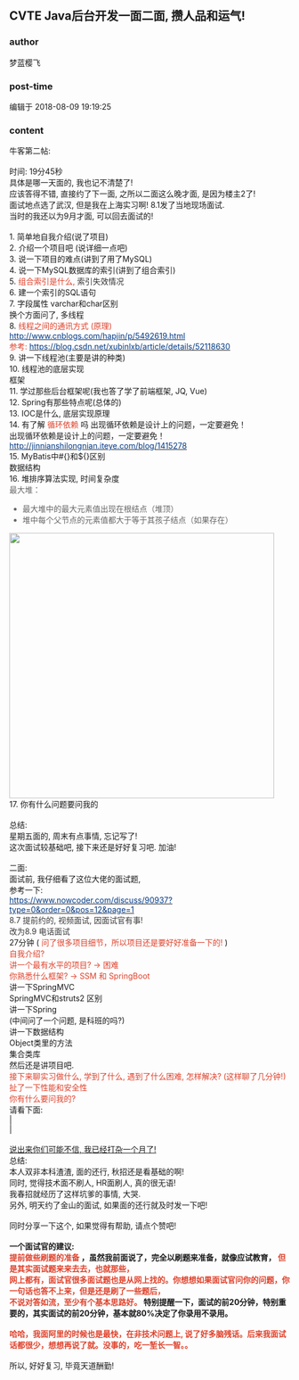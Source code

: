 ## CVTE Java后台开发一面二面, 攒人品和运气!
### author 
梦蓝樱飞
### post-time 

编辑于  2018-08-09 19:19:25
### content 
<div class="post-topic-des nc-post-content">
 <div>
  牛客第二帖:
 </div>
 <div>
  <br/>
 </div>
 <div>
  时间: 19分45秒
 </div>
 <div>
  具体是哪一天面的, 我也记不清楚了!
 </div>
 <div>
  应该答得不错, 直接约了下一面, 之所以二面这么晚才面, 是因为楼主2了!
 </div>
 <div>
  面试地点选了武汉, 但是我在上海实习啊! 8.1发了当地现场面试.
 </div>
 <div>
  当时的我还以为9月才面, 可以回去面试的!
 </div>
 <div>
  <br/>
 </div>
 <div>
  1. 简单地自我介绍(说了项目)
 </div>
 <div>
  2. 介绍一个项目吧 (说详细一点吧)
 </div>
 <div>
  3. 说一下项目的难点(讲到了用了MySQL)
 </div>
 <div>
  4. 说一下MySQL数据库的索引(讲到了组合索引)
 </div>
 <div>
  5.
  <span style="color: rgb(223,64,42);">
   组合索引是什么,
  </span>
  <span style="color: rgb(51,51,51);">
   索引失效情况
  </span>
 </div>
 <div>
  6. 建一个索引的SQL语句
 </div>
 <div>
  7. 字段属性 varchar和char区别
 </div>
 <div>
  换个方面问了, 多线程
 </div>
 <div>
  8.
  <span style="color: rgb(223,64,42);">
   线程之间的通讯方式 (原理)
  </span>
 </div>
 <div>
  <a href="http://www.cnblogs.com/hapjin/p/5492619.html">
   <span style="color: rgb(0,56,132);">
    http://www.cnblogs.com/hapjin/p/5492619.html
   </span>
  </a>
 </div>
 <div>
  <span style="color: rgb(223,64,42);">
   参考:
  </span>
  <a href="https://blog.csdn.net/xubinlxb/article/details/52118630">
   <span style="color: rgb(0,56,132);">
    https://blog.csdn.net/xubinlxb/article/details/52118630
   </span>
  </a>
 </div>
 <div>
  9. 讲一下线程池(主要是讲的种类)
 </div>
 <div>
  10. 线程池的底层实现
 </div>
 <div>
  框架
 </div>
 <div>
  11. 学过那些后台框架呢(我也答了学了前端框架, JQ, Vue)
 </div>
 <div>
  12. Spring有那些特点呢(总体的)
 </div>
 <div>
  13. IOC是什么, 底层实现原理
 </div>
 <div>
  14. 有了解
  <span style="color: rgb(223,64,42);">
   循环依赖
  </span>
  吗
  <span>
   出现循环依赖是设计上的问题，一定要避免！
  </span>
 </div>
 <div>
  <span>
   出现循环依赖是设计上的问题，一定要避免！
  </span>
 </div>
 <div>
  <a href="http://jinnianshilongnian.iteye.com/blog/1415278">
   <span style="color: rgb(0,56,132);">
    http://jinnianshilongnian.iteye.com/blog/1415278
   </span>
  </a>
 </div>
 <div>
  15. MyBatis中#{}和${}区别
 </div>
 <div>
  数据结构
 </div>
 <div>
  16. 堆排序算法实现, 时间复杂度
 </div>
 <div>
  <span style="color: rgb(102,102,102);">
   最大堆：
  </span>
 </div>
 <ul>
  <li style="text-align: left;color: rgb(102,102,102);">
   <span>
    最大堆中的最大元素值出现在根结点（堆顶）
   </span>
  </li>
  <li style="text-align: left;color: rgb(102,102,102);">
   <span>
    堆中每个父节点的元素值都大于等于其孩子结点（如果存在）
   </span>
  </li>
 </ul>
 <div>
  <img alt="" src="http://note.youdao.com/yws/res/1917/WEBRESOURCE46f5c10e3ec26c7dec3ac76581e973ae" style="width: 476.0px;"/>
 </div>
 <div>
  17. 你有什么问题要问我的
 </div>
 <div>
  <br/>
 </div>
 <div>
  总结:
 </div>
 <div>
  星期五面的, 周末有点事情, 忘记写了!
 </div>
 <div>
  这次面试较基础吧, 接下来还是好好复习吧. 加油!
 </div>
 <div>
  <br/>
 </div>
 <div>
  二面:
 </div>
 <div>
  面试前, 我仔细看了这位大佬的面试题,
 </div>
 <div>
  参考一下:
 </div>
 <div>
  <a href="https://www.nowcoder.com/discuss/90937?type=0&amp;order=0&amp;pos=12&amp;page=1">
   <span style="color: rgb(0,56,132);">
    https://www.nowcoder.com/discuss/90937?type=0&amp;order=0&amp;pos=12&amp;page=1
   </span>
  </a>
 </div>
 <div>
  <span style="color: rgb(57,57,57);">
   8.7 提前约的, 视频面试, 因面试官有事!
  </span>
 </div>
 <div>
  <span style="color: rgb(57,57,57);">
   改为8.9 电话面试
  </span>
 </div>
 <div>
  27分钟 (
  <span style="color: rgb(223,64,42);">
   问了很多项目细节，所以项目还是要好好准备一下的!
  </span>
  )
 </div>
 <div>
  <span style="color: rgb(223,64,42);">
   自我介绍?
  </span>
 </div>
 <div>
  <span style="color: rgb(223,64,42);">
   讲一个最有水平的项目? -&gt; 困难
  </span>
 </div>
 <div>
  <span style="color: rgb(223,64,42);">
   你熟悉什么框架?  -&gt; SSM 和 SpringBoot
  </span>
 </div>
 <div>
  讲一下SpringMVC
 </div>
 <div>
  SpringMVC和struts2 区别
 </div>
 <div>
  讲一下Spring
 </div>
 <div>
  (中间问了一个问题, 是科班的吗?)
 </div>
 <div>
  讲一下数据结构
 </div>
 <div>
  Object类里的方法
 </div>
 <div>
  集合类库
 </div>
 <div>
  然后还是讲项目吧.
 </div>
 <div>
  <span style="color: rgb(223,64,42);">
   接下来聊实习做什么, 学到了什么, 遇到了什么困难, 怎样解决? (这样聊了几分钟!)
  </span>
 </div>
 <div>
  <span style="color: rgb(223,64,42);">
   扯了一下性能和安全性
  </span>
 </div>
 <div>
  <span style="color: rgb(223,64,42);">
   你有什么要问我的?
  </span>
 </div>
 <div>
  请看下面:
 </div>
 <div>
  |
 </div>
 <div>
  |
 </div>
 <div>
  <br/>
 </div>
 <div>
  <a href="https://www.nowcoder.com/discuss/91800?toCommentId=1563830">
   <span>
    说出来你们可能不信, 我已经打杂一个月了!
   </span>
  </a>
 </div>
 <div>
  总结:
 </div>
 <div>
  本人双非本科渣渣, 面的还行, 秋招还是看基础的啊!
 </div>
 <div>
  同时, 觉得技术面不刷人, HR面刷人, 真的很无语!
 </div>
 <div>
  我春招就经历了这样坑爹的事情, 大哭.
 </div>
 <div>
  另外, 明天约了金山的面试, 如果面的还行就及时发一下吧!
 </div>
 <div>
  <br/>
 </div>
 <div>
  同时分享一下这个, 如果觉得有帮助, 请点个赞吧!
 </div>
 <div>
  <br/>
 </div>
 <div>
  <span style="font-weight: bold;">
   一个面试官的建议:
  </span>
 </div>
 <div>
  <span style="color: rgb(223,64,42);font-weight: bold;">
   提前做些刷题的准备
  </span>
  <span style="font-weight: bold;">
   ，虽然我前面说了，完全以刷题来准备，就像应试教育，
  </span>
  <span style="color: rgb(223,64,42);font-weight: bold;">
   但是其实面试题来来去去，也就那些，
  </span>
 </div>
 <div>
  <span style="color: rgb(223,64,42);font-weight: bold;">
   网上都有，面试官很多面试题也是从网上找的。你想想如果面试官问你的问题，你一句话也答不上来，但是还是刷了一些题后，
  </span>
 </div>
 <div>
  <span style="color: rgb(223,64,42);font-weight: bold;">
   不说对答如流，至少有个基本思路好。
  </span>
  <span style="font-weight: bold;">
   特别提醒一下，面试的前20分钟，特别重要的，其实面试的前20分钟，基本就80%决定了你录用不录用。
  </span>
 </div>
 <div>
  <br/>
 </div>
 <div>
  <span style="color: rgb(223,64,42);font-weight: bold;">
   哈哈，我面阿里的时候也是最快，在非技术问题上, 说了好多脑残话。后来我面试话都很少，想想再说了就。没事的，吃一堑长一智。。
  </span>
 </div>
 <div>
  <br/>
 </div>
 <div>
  所以, 好好复习, 毕竟天道酬勤!
 </div>
 <div>
  <br/>
 </div>
 <div>
  <br/>
 </div>
</div>
